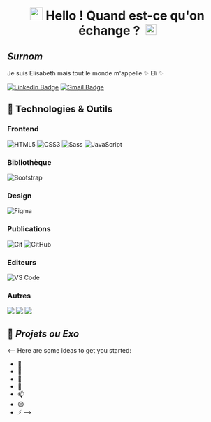 # <h1 align="center"><img src="https://github.com/TheDudeThatCode/TheDudeThatCode/blob/master/Assets/Hi.gif" width="29px"> Hello ! Quand est-ce qu'on échange ? &nbsp;<img src="https://github.com/TheDudeThatCode/TheDudeThatCode/blob/master/Assets/Earth.gif" width="24px"></h1>

## **_Surnom_**
Je suis Elisabeth mais tout le monde m'appelle ✨ Eli ✨ <br> 

[![Linkedin Badge](https://img.shields.io/badge/-eliLeyder-blue?style=flat&logo=Linkedin&logoColor=white&link=https://www.linkedin.com/in/elisabeth-leyder/)](https://www.linkedin.com/in/elisabeth-leyder/) 
[![Gmail Badge](https://img.shields.io/badge/-eli.leyder-c14438?style=flat&logo=Gmail&logoColor=white&link=mailto:eli.leyder@gmail.com)](mailto:eli.leyder@gmail.com)

## 🔧 Technologies & Outils

### Frontend

![HTML5](https://img.shields.io/badge/-HTML5-%23E44D27?style=flat-square&logo=html5&logoColor=ffffff)
![CSS3](https://img.shields.io/badge/-CSS3-%231572B6?style=flat-square&logo=css3)
![Sass](https://img.shields.io/badge/-Sass-%23CC6699?style=flat-square&logo=sass&logoColor=ffffff)
![JavaScript](https://img.shields.io/badge/-JavaScript-black?style=flat-square&logo=javascript)

### Bibliothèque

![Bootstrap](https://img.shields.io/badge/-Bootstrap-563D7C?style=flat-square&logo=bootstrap)

### Design

![Figma](http://img.shields.io/badge/-Figma-30333c?style=flat-square&logo=figma&logoColor=ffffff)

### Publications

![Git](https://img.shields.io/badge/-Git-black?style=flat-square&logo=git)
![GitHub](https://img.shields.io/badge/-GitHub-181717?style=flat-square&logo=github)

### Editeurs

![VS Code](http://img.shields.io/badge/-VS%20Code-007ACC?style=flat-square&logo=visual-studio-code)

### Autres

<img src="https://img.shields.io/badge/-Microsoft%20Word-164ead?style=flat&logo=microsoft%20word"> <img src="https://img.shields.io/badge/-Microsoft%20Excel-026f39?style=flat&logo=microsoft%20excel"> <img src="https://img.shields.io/badge/-Microsoft%20PowerPoint-b9361a?style=flat&logo=microsoft%20powerpoint">

## 🌱 **_Projets ou Exo_** 


<-- Here are some ideas to get you started:

- 🔭 
- 👯 
- 🤔 
- 💬 
- 📫 
- 😄
- ⚡ 
-->
